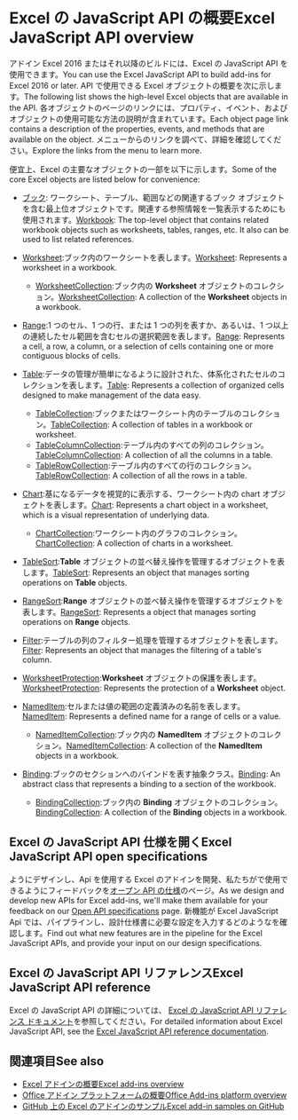 # <a name="excel-javascript-api-overview"></a><span data-ttu-id="79233-101">Excel の JavaScript API の概要</span><span class="sxs-lookup"><span data-stu-id="79233-101">Excel JavaScript API overview</span></span>

<span data-ttu-id="79233-102">アドイン Excel 2016 またはそれ以降のビルドには、Excel の JavaScript API を使用できます。</span><span class="sxs-lookup"><span data-stu-id="79233-102">You can use the Excel JavaScript API to build add-ins for Excel 2016 or later.</span></span> <span data-ttu-id="79233-103">API で使用できる Excel オブジェクトの概要を次に示します。</span><span class="sxs-lookup"><span data-stu-id="79233-103">The following list shows the high-level Excel objects that are available in the API.</span></span> <span data-ttu-id="79233-104">各オブジェクトのページのリンクには、プロパティ、イベント、およびオブジェクトの使用可能な方法の説明が含まれています。</span><span class="sxs-lookup"><span data-stu-id="79233-104">Each object page link contains a description of the properties, events, and methods that are available on the object.</span></span> <span data-ttu-id="79233-105">メニューからのリンクを調べて、詳細を確認してください。</span><span class="sxs-lookup"><span data-stu-id="79233-105">Explore the links from the menu to learn more.</span></span>

<span data-ttu-id="79233-106">便宜上、Excel の主要なオブジェクトの一部を以下に示します。</span><span class="sxs-lookup"><span data-stu-id="79233-106">Some of the core Excel objects are listed below for convenience:</span></span> 

- <span data-ttu-id="79233-107">[ブック](/javascript/api/excel/excel.workbook): ワークシート、テーブル、範囲などの関連するブック オブジェクトを含む最上位オブジェクトです。関連する参照情報を一覧表示するためにも使用されます。</span><span class="sxs-lookup"><span data-stu-id="79233-107">[Workbook](/javascript/api/excel/excel.workbook): The top-level object that contains related workbook objects such as worksheets, tables, ranges, etc. It also can be used to list related references.</span></span>

- <span data-ttu-id="79233-108">[Worksheet](/javascript/api/excel/excel.worksheet):ブック内のワークシートを表します。</span><span class="sxs-lookup"><span data-stu-id="79233-108">[Worksheet](/javascript/api/excel/excel.worksheet): Represents a worksheet in a workbook.</span></span> 
    - <span data-ttu-id="79233-109">[WorksheetCollection](/javascript/api/excel/excel.worksheetcollection):ブック内の **Worksheet** オブジェクトのコレクション。</span><span class="sxs-lookup"><span data-stu-id="79233-109">[WorksheetCollection](/javascript/api/excel/excel.worksheetcollection): A collection of the **Worksheet** objects in a workbook.</span></span>

- <span data-ttu-id="79233-110">[Range](/javascript/api/excel/excel.range):1 つのセル、1 つの行、または 1 つの列を表すか、あるいは、1 つ以上の連続したセル範囲を含むセルの選択範囲を表します。</span><span class="sxs-lookup"><span data-stu-id="79233-110">[Range](/javascript/api/excel/excel.range): Represents a cell, a row, a column, or a selection of cells containing one or more contiguous blocks of cells.</span></span>

- <span data-ttu-id="79233-111">[Table](/javascript/api/excel/excel.table):データの管理が簡単になるように設計された、体系化されたセルのコレクションを表します。</span><span class="sxs-lookup"><span data-stu-id="79233-111">[Table](/javascript/api/excel/excel.table): Represents a collection of organized cells designed to make management of the data easy.</span></span>
    - <span data-ttu-id="79233-112">[TableCollection](/javascript/api/excel/excel.tablecollection):ブックまたはワークシート内のテーブルのコレクション。</span><span class="sxs-lookup"><span data-stu-id="79233-112">[TableCollection](/javascript/api/excel/excel.tablecollection): A collection of tables in a workbook or worksheet.</span></span>
    - <span data-ttu-id="79233-113">[TableColumnCollection](/javascript/api/excel/excel.tablecolumncollection):テーブル内のすべての列のコレクション。</span><span class="sxs-lookup"><span data-stu-id="79233-113">[TableColumnCollection](/javascript/api/excel/excel.tablecolumncollection): A collection of all the columns in a table.</span></span>
    - <span data-ttu-id="79233-114">[TableRowCollection](/javascript/api/excel/excel.tablerowcollection):テーブル内のすべての行のコレクション。</span><span class="sxs-lookup"><span data-stu-id="79233-114">[TableRowCollection](/javascript/api/excel/excel.tablerowcollection): A collection of all the rows in a table.</span></span>

- <span data-ttu-id="79233-115">[Chart](/javascript/api/excel/excel.chart):基になるデータを視覚的に表示する、ワークシート内の chart オブジェクトを表します。</span><span class="sxs-lookup"><span data-stu-id="79233-115">[Chart](/javascript/api/excel/excel.chart): Represents a chart object in a worksheet, which is a visual representation of underlying data.</span></span>
    - <span data-ttu-id="79233-116">[ChartCollection](/javascript/api/excel/excel.chartcollection):ワークシート内のグラフのコレクション。</span><span class="sxs-lookup"><span data-stu-id="79233-116">[ChartCollection](/javascript/api/excel/excel.chartcollection): A collection of charts in a worksheet.</span></span>

- <span data-ttu-id="79233-117">[TableSort](/javascript/api/excel/excel.tablesort):**Table** オブジェクトの並べ替え操作を管理するオブジェクトを表します。</span><span class="sxs-lookup"><span data-stu-id="79233-117">[TableSort](/javascript/api/excel/excel.tablesort): Represents an object that manages sorting operations on **Table** objects.</span></span>

- <span data-ttu-id="79233-118">[RangeSort](/javascript/api/excel/excel.rangesort):**Range** オブジェクトの並べ替え操作を管理するオブジェクトを表します。</span><span class="sxs-lookup"><span data-stu-id="79233-118">[RangeSort](/javascript/api/excel/excel.rangesort): Represents a object that manages sorting operations on **Range** objects.</span></span>

- <span data-ttu-id="79233-119">[Filter](/javascript/api/excel/excel.filter):テーブルの列のフィルター処理を管理するオブジェクトを表します。</span><span class="sxs-lookup"><span data-stu-id="79233-119">[Filter](/javascript/api/excel/excel.filter): Represents an object that manages the filtering of a table's column.</span></span>

- <span data-ttu-id="79233-120">[WorksheetProtection](/javascript/api/excel/excel.worksheetprotection):**Worksheet** オブジェクトの保護を表します。</span><span class="sxs-lookup"><span data-stu-id="79233-120">[WorksheetProtection](/javascript/api/excel/excel.worksheetprotection): Represents the protection of a **Worksheet** object.</span></span>

- <span data-ttu-id="79233-121">[NamedItem](/javascript/api/excel/excel.nameditem):セルまたは値の範囲の定義済みの名前を表します。</span><span class="sxs-lookup"><span data-stu-id="79233-121">[NamedItem](/javascript/api/excel/excel.nameditem): Represents a defined name for a range of cells or a value.</span></span> 
    - <span data-ttu-id="79233-122">[NamedItemCollection](/javascript/api/excel/excel.nameditemcollection):ブック内の **NamedItem** オブジェクトのコレクション。</span><span class="sxs-lookup"><span data-stu-id="79233-122">[NamedItemCollection](/javascript/api/excel/excel.nameditemcollection): A collection of the **NamedItem** objects in a workbook.</span></span>

- <span data-ttu-id="79233-123">[Binding](/javascript/api/excel/excel.binding):ブックのセクションへのバインドを表す抽象クラス。</span><span class="sxs-lookup"><span data-stu-id="79233-123">[Binding](/javascript/api/excel/excel.binding): An abstract class that represents a binding to a section of the workbook.</span></span>
    - <span data-ttu-id="79233-124">[BindingCollection](/javascript/api/excel/excel.bindingcollection):ブック内の **Binding** オブジェクトのコレクション。</span><span class="sxs-lookup"><span data-stu-id="79233-124">[BindingCollection](/javascript/api/excel/excel.bindingcollection): A collection of the **Binding** objects in a workbook.</span></span>

## <a name="excel-javascript-api-open-specifications"></a><span data-ttu-id="79233-125">Excel の JavaScript API 仕様を開く</span><span class="sxs-lookup"><span data-stu-id="79233-125">Excel JavaScript API open specifications</span></span>

<span data-ttu-id="79233-126">ようにデザインし、Api を使用する Excel のアドインを開発、私たちがで使用できるようにフィードバックを[オープン API の仕様](../openspec.md)のページ。</span><span class="sxs-lookup"><span data-stu-id="79233-126">As we design and develop new APIs for Excel add-ins, we'll make them available for your feedback on our [Open API specifications](../openspec.md) page.</span></span> <span data-ttu-id="79233-127">新機能が Excel JavaScript Api では、パイプラインし、設計仕様書に必要な設定を入力するどのようなを確認します。</span><span class="sxs-lookup"><span data-stu-id="79233-127">Find out what new features are in the pipeline for the Excel JavaScript APIs, and provide your input on our design specifications.</span></span>

## <a name="excel-javascript-api-reference"></a><span data-ttu-id="79233-128">Excel の JavaScript API リファレンス</span><span class="sxs-lookup"><span data-stu-id="79233-128">Excel JavaScript API reference</span></span>

<span data-ttu-id="79233-129">Excel の JavaScript API の詳細については、 [Excel の JavaScript API リファレンス ドキュメント](/javascript/api/excel)を参照してください。</span><span class="sxs-lookup"><span data-stu-id="79233-129">For detailed information about Excel JavaScript API, see the [Excel JavaScript API reference documentation](/javascript/api/excel).</span></span>

## <a name="see-also"></a><span data-ttu-id="79233-130">関連項目</span><span class="sxs-lookup"><span data-stu-id="79233-130">See also</span></span>

- [<span data-ttu-id="79233-131">Excel アドインの概要</span><span class="sxs-lookup"><span data-stu-id="79233-131">Excel add-ins overview</span></span>](https://docs.microsoft.com/office/dev/add-ins/excel/excel-add-ins-overview)
- [<span data-ttu-id="79233-132">Office アドイン プラットフォームの概要</span><span class="sxs-lookup"><span data-stu-id="79233-132">Office Add-ins platform overview</span></span>](https://docs.microsoft.com/office/dev/add-ins/overview/office-add-ins)
- [<span data-ttu-id="79233-133">GitHub 上の Excel のアドインのサンプル</span><span class="sxs-lookup"><span data-stu-id="79233-133">Excel add-in samples on GitHub</span></span>](https://github.com/OfficeDev?utf8=%E2%9C%93&q=Excel)
